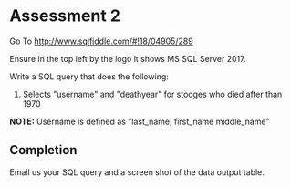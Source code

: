 # Assessment 2

Go To http://www.sqlfiddle.com/#!18/04905/289

Ensure in the top left by the logo it shows MS SQL Server 2017.

Write a SQL query that does the following:

1. Selects "username" and "deathyear" for stooges who died after than 1970

**NOTE:** Username is defined as "last_name, first_name middle_name"

## Completion
Email us your SQL query and a screen shot of the data output table.
